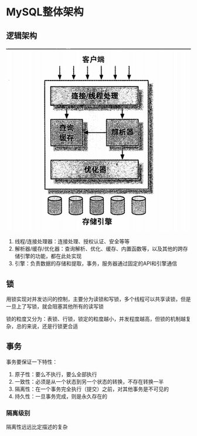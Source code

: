# MySQL整体架构

## 逻辑架构
![](imgs/1.png)

1.  线程/连接处理器：连接处理、授权认证、安全等等
2.  解析器/缓存/优化器：查询解析、优化、缓存、内置函数等，以及其他的跨存储引擎的功能，都在此处实现
3.  引擎：负责数据的存储和提取，事务，服务器通过固定的API和引擎通信

## 锁
用锁实现对并发访问的控制，主要分为读锁和写锁，多个线程可以共享读锁，但是一旦上了写锁，就会阻塞其他所有的读写锁

锁的粒度又分为：表锁、行锁，锁定的粒度越小，并发程度越高，但锁的机制越复杂，总的来说，还是行锁更合适

## 事务
事务要保证一下特性：
1. 原子性：要么不执行，要么全部执行
2. 一致性：必须是从一个状态到另一个状态的转换，不存在转换一半
3. 隔离性：在一个事务完全执行（提交）之前，对其他事务是不可见的
4. 持久性：一旦事务完成，则是永久存在的

### 隔离级别
隔离性远远比定描述的复杂
